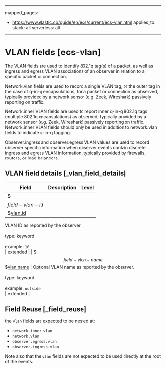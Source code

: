 <!-- This file is automatically generated. Don't edit it manually! -->
---
mapped_pages:
  - https://www.elastic.co/guide/en/ecs/current/ecs-vlan.html
applies_to:
  stack: all
  serverless: all
---

# VLAN fields [ecs-vlan]

The VLAN fields are used to identify 802.1q tag(s) of a packet, as well as ingress and egress VLAN associations of an observer in relation to a specific packet or connection.

Network.vlan fields are used to record a single VLAN tag, or the outer tag in the case of q-in-q encapsulations, for a packet or connection as observed, typically provided by a network sensor (e.g. Zeek, Wireshark) passively reporting on traffic.

Network.inner VLAN fields are used to report inner q-in-q 802.1q tags (multiple 802.1q encapsulations) as observed, typically provided by a network sensor  (e.g. Zeek, Wireshark) passively reporting on traffic. Network.inner VLAN fields should only be used in addition to network.vlan fields to indicate q-in-q tagging.

Observer.ingress and observer.egress VLAN values are used to record observer specific information when observer events contain discrete ingress and egress VLAN information, typically provided by firewalls, routers, or load balancers.

## VLAN field details [_vlan_field_details]

| Field | Description | Level |
| --- | --- | --- |
| $$$field-vlan-id$$$[vlan.id](#field-vlan-id) |
VLAN ID as reported by the observer.<br><br>type: keyword<br><br>
example: `10`<br> | extended |
| $$$field-vlan-name$$$[vlan.name](#field-vlan-name) |
Optional VLAN name as reported by the observer.<br><br>type: keyword<br><br>
example: `outside`<br> | extended |

## Field Reuse [_field_reuse]

the `vlan` fields are expected to be nested at:

* `network.inner.vlan`
* `network.vlan`
* `observer.egress.vlan`
* `observer.ingress.vlan`

Note also that the `vlan` fields are not expected to be used directly at the root of the events.
